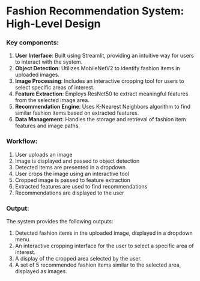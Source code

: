 # Fashion Recommendation System: High-Level Design

### Key components:

1. **User Interface**: Built using Streamlit, providing an intuitive way for users to interact with the system.
2. **Object Detection**: Utilizes MobileNetV2 to identify fashion items in uploaded images.
3. **Image Processing**: Includes an interactive cropping tool for users to select specific areas of interest.
4. **Feature Extraction**: Employs ResNet50 to extract meaningful features from the selected image area.
5. **Recommendation Engine**: Uses K-Nearest Neighbors algorithm to find similar fashion items based on extracted features.
6. **Data Management**: Handles the storage and retrieval of fashion item features and image paths.

### Workflow:
1. User uploads an image
2. Image is displayed and passed to object detection
3. Detected items are presented in a dropdown
4. User crops the image using an interactive tool
5. Cropped image is passed to feature extraction
6. Extracted features are used to find recommendations
7. Recommendations are displayed to the user


### Output:

The system provides the following outputs:

1. Detected fashion items in the uploaded image, displayed in a dropdown menu.
2. An interactive cropping interface for the user to select a specific area of interest.
3. A display of the cropped area selected by the user.
4. A set of 5 recommended fashion items similar to the selected area, displayed as images.